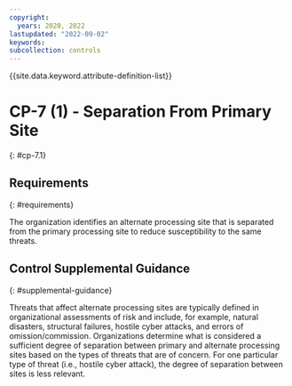 ```yaml
---
copyright:
  years: 2020, 2022
lastupdated: "2022-09-02"
keywords: 
subcollection: controls
---
```



{{site.data.keyword.attribute-definition-list}}


# CP-7 (1) - Separation From Primary Site
{: #cp-7.1}

## Requirements
{: #requirements}

The organization identifies an alternate processing site that is separated from the primary processing site to reduce susceptibility to the same threats.

## Control Supplemental Guidance
{: #supplemental-guidance}

Threats that affect alternate processing sites are typically defined in organizational assessments of risk and include, for example, natural disasters, structural failures, hostile cyber attacks, and errors of omission/commission. Organizations determine what is considered a sufficient degree of separation between primary and alternate processing sites based on the types of threats that are of concern. For one particular type of threat (i.e., hostile cyber attack), the degree of separation between sites is less relevant.


